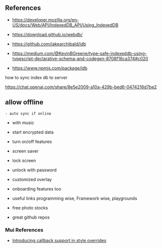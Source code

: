 ## References

- https://developer.mozilla.org/en-US/docs/Web/API/IndexedDB_API/Using_IndexedDB
- https://download.github.io/webdb/
- https://github.com/jakearchibald/idb
- https://medium.com/@KevinBGreene/type-safe-indexeddb-using-typescript-declarative-schema-and-codegen-8708f16ca374#c020

- https://www.npmjs.com/package/idb

how to sync index db to server

https://chat.openai.com/share/8e5e2009-a10a-429b-bed6-0474216d7be2

## allow offline

    - auto sync if online

- with music
- start encrypted data
- turn on/off features
- screen saver
- lock screen
- unlock with password
- customized overlay

- onboarding features too

- useful links programming wise, Framework wise, playgrounds

- free photo stocks
- great github repos    

### Mui References

- [Introducing callback support in style overrides](https://mui.com/blog/callback-support-in-style-overrides/)
